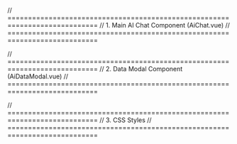// ============================================================================
// 1. Main AI Chat Component (AiChat.vue)
// ============================================================================

<template>
  <div class="ai-chat-container">
    <!-- Chat Toggle Button -->
    <button 
      @click="toggleChat" 
      class="ai-chat-toggle"
      :class="{ 'active': isOpen }"
    >
      <svg v-if="!isOpen" width="24" height="24" viewBox="0 0 24 24" fill="currentColor">
        <path d="M20 2H4c-1.1 0-2 .9-2 2v12c0 1.1.9 2 2 2h4v3c0 .6.4 1 1 1h.5c.2 0 .5-.1.7-.3L14.5 18H20c1.1 0 2-.9 2-2V4c0-1.1-.9-2-2-2zm-7 13.5c-.3 0-.5-.2-.5-.5s.2-.5.5-.5.5.2.5.5-.2.5-.5.5zm2.5-2.5c0 .6-.4 1-1 1s-1-.4-1-1V9c0-.6.4-1 1-1s1 .4 1 1v4z"/>
      </svg>
      <svg v-else width="24" height="24" viewBox="0 0 24 24" fill="currentColor">
        <path d="M19 6.41L17.59 5 12 10.59 6.41 5 5 6.41 10.59 12 5 17.59 6.41 19 12 13.41 17.59 19 19 17.59 13.41 12z"/>
      </svg>
    </button>

    <!-- Chat Panel -->
    <transition name="slide-up">
      <div v-if="isOpen" class="ai-chat-panel">
        <div class="ai-chat-header">
          <h3>AI Assistant</h3>
          <button @click="clearChat" class="clear-btn">Clear</button>
        </div>

        <!-- Messages Area -->
        <div class="ai-chat-messages" ref="messagesContainer">
          <div v-if="messages.length === 0" class="welcome-message">
            <h4>👋 Hi! I'm your AI assistant</h4>
            <p>I can help you with:</p>
            <ul>
              <li>Creating invoices and expenses</li>
              <li>Showing your data</li>
              <li>Navigating the app</li>
            </ul>
            <div class="quick-actions">
              <button @click="sendQuickMessage('Show my invoices')" class="quick-btn">
                📋 Show Invoices
              </button>
              <button @click="sendQuickMessage('Show expenses')" class="quick-btn">
                💰 Show Expenses
              </button>
              <button @click="sendQuickMessage('Show contractors')" class="quick-btn">
                👥 Show Contractors
              </button>
            </div>
          </div>

          <div 
            v-for="message in messages" 
            :key="message.id" 
            class="message"
            :class="{ 'user-message': message.isUser, 'ai-message': !message.isUser }"
          >
            <div class="message-content">
              <div v-if="message.isUser" class="user-text">
                {{ message.content }}
              </div>
              <div v-else class="ai-response">
                <div v-if="message.type === 'text'" v-html="message.content"></div>
                
                <!-- Success Messages -->
                <div v-else-if="message.type === 'success'" class="success-message">
                  <div class="success-icon">✅</div>
                  <div>{{ message.content }}</div>
                  <button 
                    v-if="message.actionUrl" 
                    @click="navigateTo(message.actionUrl)"
                    class="action-btn"
                  >
                    View Details
                  </button>
                </div>

                <!-- Error Messages -->
                <div v-else-if="message.type === 'error'" class="error-message">
                  <div class="error-icon">❌</div>
                  <div>{{ message.content }}</div>
                </div>

                <!-- Data Tables -->
                <div v-else-if="message.type === 'data_table'" class="data-table">
                  <h5>{{ message.title }}</h5>
                  <div class="table-summary">
                    Found {{ message.data.total_count }} items
                    <span v-if="message.data.total_amount">
                      • Total: ${{ formatCurrency(message.data.total_amount) }}
                    </span>
                  </div>
                  <button @click="showDataModal(message)" class="view-details-btn">
                    View All Details
                  </button>
                </div>
              </div>
            </div>
            <div class="message-time">
              {{ formatTime(message.timestamp) }}
            </div>
          </div>

          <!-- Typing Indicator -->
          <div v-if="isTyping" class="typing-indicator">
            <div class="typing-dots">
              <span></span>
              <span></span>
              <span></span>
            </div>
          </div>
        </div>

        <!-- Input Area -->
        <div class="ai-chat-input">
          <div class="input-wrapper">
            <input
              v-model="inputMessage"
              @keypress.enter="sendMessage"
              @keydown="handleKeydown"
              placeholder="Ask me anything... 'Create invoice for ABC Corp $500'"
              class="message-input"
              :disabled="isLoading"
            />
            <button 
              @click="sendMessage" 
              :disabled="!inputMessage.trim() || isLoading"
              class="send-btn"
            >
              <svg v-if="!isLoading" width="20" height="20" viewBox="0 0 24 24" fill="currentColor">
                <path d="M2,21L23,12L2,3V10L17,12L2,14V21Z"/>
              </svg>
              <div v-else class="loading-spinner"></div>
            </button>
          </div>
          
          <!-- Voice Input Button -->
          <button 
            @click="toggleVoiceInput" 
            class="voice-btn"
            :class="{ 'recording': isRecording }"
          >
            <svg width="20" height="20" viewBox="0 0 24 24" fill="currentColor">
              <path d="M12,2A3,3 0 0,1 15,5V11A3,3 0 0,1 12,14A3,3 0 0,1 9,11V5A3,3 0 0,1 12,2M19,11C19,14.53 16.39,17.44 13,17.93V21H11V17.93C7.61,17.44 5,14.53 5,11H7A5,5 0 0,0 12,16A5,5 0 0,0 17,11H19Z"/>
            </svg>
          </button>
        </div>
      </div>
    </transition>

    <!-- Data Modal -->
    <AiDataModal 
      v-if="dataModal.show"
      :data="dataModal.data"
      :type="dataModal.type"
      @close="closeDataModal"
    />
  </div>
</template>

<script>
import AiDataModal from './AiDataModal.vue'

export default {
  name: 'AiChat',
  components: {
    AiDataModal
  },
  data() {
    return {
      isOpen: false,
      inputMessage: '',
      messages: [],
      isLoading: false,
      isTyping: false,
      isRecording: false,
      recognition: null,
      dataModal: {
        show: false,
        data: null,
        type: null
      }
    }
  },
  
  mounted() {
    this.initSpeechRecognition()
    this.loadChatHistory()
  },

  methods: {
    toggleChat() {
      this.isOpen = !this.isOpen
      if (this.isOpen) {
        this.$nextTick(() => {
          this.scrollToBottom()
        })
      }
    },

    async sendMessage() {
      if (!this.inputMessage.trim() || this.isLoading) return

      const userMessage = this.inputMessage.trim()
      this.addMessage(userMessage, true)
      this.inputMessage = ''
      this.isLoading = true
      this.isTyping = true

      try {
        const response = await this.callAiApi(userMessage)
        this.handleAiResponse(response)
      } catch (error) {
        this.addMessage('Sorry, I encountered an error. Please try again.', false, 'error')
      } finally {
        this.isLoading = false
        this.isTyping = false
      }
    },

    sendQuickMessage(message) {
      this.inputMessage = message
      this.sendMessage()
    },

    async callAiApi(message) {
      const response = await fetch('/api/ai/chat', {
        method: 'POST',
        headers: {
          'Content-Type': 'application/json',
          'Authorization': `Bearer ${this.$store.state.auth.token}`,
          'X-CSRF-TOKEN': document.querySelector('meta[name="csrf-token"]').getAttribute('content')
        },
        body: JSON.stringify({ message })
      })

      if (!response.ok) {
        throw new Error('Network response was not ok')
      }

      return await response.json()
    },

    handleAiResponse(response) {
      if (response.type === 'action_response') {
        this.handleActionResponse(response.response)
      } else if (response.type === 'chat_response') {
        this.addMessage(response.message, false, 'text')
      } else if (response.type === 'error') {
        this.addMessage(response.message, false, 'error')
      }
    },

    handleActionResponse(actionResponse) {
      switch (actionResponse.type) {
        case 'invoice_created':
        case 'expense_created':
          this.addMessage(
            actionResponse.message, 
            false, 
            'success',
            actionResponse.data.redirect_url
          )
          break

        case 'show_invoices':
          this.addMessage('', false, 'data_table', null, {
            title: 'Your Invoices',
            data: actionResponse.data,
            tableType: 'invoices'
          })
          break

        case 'show_expenses':
          this.addMessage('', false, 'data_table', null, {
            title: 'Your Expenses',
            data: actionResponse.data,
            tableType: 'expenses'
          })
          break

        case 'show_contractors':
          this.addMessage('', false, 'data_table', null, {
            title: 'Your Contractors',
            data: actionResponse.data,
            tableType: 'contractors'
          })
          break

        case 'show_products':
          this.addMessage('', false, 'data_table', null, {
            title: 'Your Products',
            data: actionResponse.data,
            tableType: 'products'
          })
          break

        case 'route_change':
          this.addMessage(actionResponse.message, false, 'text')
          setTimeout(() => {
            this.$router.push(actionResponse.route)
          }, 1000)
          break

        case 'error':
          this.addMessage(actionResponse.message, false, 'error')
          break

        default:
          this.addMessage('Action completed successfully', false, 'success')
      }
    },

    addMessage(content, isUser = false, type = 'text', actionUrl = null, extraData = null) {
      const message = {
        id: Date.now(),
        content,
        isUser,
        type,
        actionUrl,
        timestamp: new Date(),
        ...extraData
      }

      this.messages.push(message)
      this.saveChatHistory()
      this.$nextTick(() => {
        this.scrollToBottom()
      })
    },

    showDataModal(message) {
      this.dataModal = {
        show: true,
        data: message.data,
        type: message.tableType
      }
    },

    closeDataModal() {
      this.dataModal.show = false
    },

    navigateTo(url) {
      if (url.startsWith('http')) {
        window.open(url, '_blank')
      } else {
        this.$router.push(url)
      }
    },

    clearChat() {
      this.messages = []
      this.saveChatHistory()
    },

    scrollToBottom() {
      const container = this.$refs.messagesContainer
      if (container) {
        container.scrollTop = container.scrollHeight
      }
    },

    formatTime(date) {
      return new Intl.DateTimeFormat('en-US', {
        hour: '2-digit',
        minute: '2-digit'
      }).format(date)
    },

    formatCurrency(amount) {
      return new Intl.NumberFormat('en-US', {
        minimumFractionDigits: 2,
        maximumFractionDigits: 2
      }).format(amount)
    },

    saveChatHistory() {
      const history = this.messages.slice(-50) // Keep last 50 messages
      sessionStorage.setItem('ai_chat_history', JSON.stringify(history))
    },

    loadChatHistory() {
      const saved = sessionStorage.getItem('ai_chat_history')
      if (saved) {
        this.messages = JSON.parse(saved).map(msg => ({
          ...msg,
          timestamp: new Date(msg.timestamp)
        }))
      }
    },

    handleKeydown(event) {
      // Handle suggestions, history, etc.
      if (event.key === 'ArrowUp' && this.inputMessage === '') {
        // Load last user message
        const lastUserMessage = [...this.messages].reverse().find(m => m.isUser)
        if (lastUserMessage) {
          this.inputMessage = lastUserMessage.content
        }
      }
    },

    // Voice Input
    initSpeechRecognition() {
      if ('webkitSpeechRecognition' in window) {
        this.recognition = new webkitSpeechRecognition()
        this.recognition.continuous = false
        this.recognition.interimResults = false
        this.recognition.lang = 'en-US'

        this.recognition.onresult = (event) => {
          const result = event.results[0][0].transcript
          this.inputMessage = result
          this.isRecording = false
        }

        this.recognition.onerror = () => {
          this.isRecording = false
        }

        this.recognition.onend = () => {
          this.isRecording = false
        }
      }
    },

    toggleVoiceInput() {
      if (!this.recognition) return

      if (this.isRecording) {
        this.recognition.stop()
        this.isRecording = false
      } else {
        this.recognition.start()
        this.isRecording = true
      }
    }
  }
}
</script>

// ============================================================================
// 2. Data Modal Component (AiDataModal.vue)
// ============================================================================

<template>
  <div class="modal-overlay" @click.self="$emit('close')">
    <div class="modal-content">
      <div class="modal-header">
        <h3>{{ getTitle() }}</h3>
        <button @click="$emit('close')" class="close-btn">×</button>
      </div>
      
      <div class="modal-body">
        <div class="data-summary">
          <div class="summary-stat">
            <span class="stat-label">Total Items:</span>
            <span class="stat-value">{{ data.total_count }}</span>
          </div>
          <div v-if="data.total_amount" class="summary-stat">
            <span class="stat-label">Total Amount:</span>
            <span class="stat-value">${{ formatCurrency(data.total_amount) }}</span>
          </div>
        </div>

        <!-- Invoices Table -->
        <div v-if="type === 'invoices'" class="data-table">
          <table>
            <thead>
              <tr>
                <th>Number</th>
                <th>Client</th>
                <th>Amount</th>
                <th>Status</th>
                <th>Date</th>
                <th>Actions</th>
              </tr>
            </thead>
            <tbody>
              <tr v-for="invoice in data.invoices" :key="invoice.id">
                <td>{{ invoice.number }}</td>
                <td>{{ invoice.contractor?.name || 'N/A' }}</td>
                <td>${{ formatCurrency(invoice.total_gross) }}</td>
                <td>
                  <span class="status-badge" :class="invoice.status">
                    {{ invoice.status }}
                  </span>
                </td>
                <td>{{ formatDate(invoice.created_at) }}</td>
                <td>
                  <button @click="viewItem('invoices', invoice.id)" class="view-btn">
                    View
                  </button>
                </td>
              </tr>
            </tbody>
          </table>
        </div>

        <!-- Expenses Table -->
        <div v-else-if="type === 'expenses'" class="data-table">
          <table>
            <thead>
              <tr>
                <th>Vendor</th>
                <th>Description</th>
                <th>Amount</th>
                <th>Category</th>
                <th>Date</th>
                <th>Actions</th>
              </tr>
            </thead>
            <tbody>
              <tr v-for="expense in data.expenses" :key="expense.id">
                <td>{{ expense.vendor_name }}</td>
                <td>{{ expense.description }}</td>
                <td>${{ formatCurrency(expense.total_gross) }}</td>
                <td>{{ expense.category }}</td>
                <td>{{ formatDate(expense.expense_date) }}</td>
                <td>
                  <button @click="viewItem('expenses', expense.id)" class="view-btn">
                    View
                  </button>
                </td>
              </tr>
            </tbody>
          </table>
        </div>

        <!-- Contractors Table -->
        <div v-else-if="type === 'contractors'" class="data-table">
          <table>
            <thead>
              <tr>
                <th>Name</th>
                <th>Email</th>
                <th>Phone</th>
                <th>Type</th>
                <th>Actions</th>
              </tr>
            </thead>
            <tbody>
              <tr v-for="contractor in data.contractors" :key="contractor.id">
                <td>{{ contractor.name }}</td>
                <td>{{ contractor.email }}</td>
                <td>{{ contractor.phone }}</td>
                <td>{{ contractor.type }}</td>
                <td>
                  <button @click="viewItem('contractors', contractor.id)" class="view-btn">
                    View
                  </button>
                </td>
              </tr>
            </tbody>
          </table>
        </div>

        <!-- Products Table -->
        <div v-else-if="type === 'products'" class="data-table">
          <table>
            <thead>
              <tr>
                <th>Name</th>
                <th>SKU</th>
                <th>Price</th>
                <th>Stock</th>
                <th>Actions</th>
              </tr>
            </thead>
            <tbody>
              <tr v-for="product in data.products" :key="product.id">
                <td>{{ product.name }}</td>
                <td>{{ product.sku }}</td>
                <td>${{ formatCurrency(product.price) }}</td>
                <td>{{ product.stock_quantity }}</td>
                <td>
                  <button @click="viewItem('products', product.id)" class="view-btn">
                    View
                  </button>
                </td>
              </tr>
            </tbody>
          </table>
        </div>
      </div>

      <div class="modal-footer">
        <button @click="$emit('close')" class="btn-secondary">Close</button>
        <button @click="exportData" class="btn-primary">Export</button>
      </div>
    </div>
  </div>
</template>

<script>
export default {
  name: 'AiDataModal',
  props: {
    data: {
      type: Object,
      required: true
    },
    type: {
      type: String,
      required: true
    }
  },
  
  methods: {
    getTitle() {
      const titles = {
        invoices: 'Invoices',
        expenses: 'Expenses',
        contractors: 'Contractors',
        products: 'Products'
      }
      return titles[this.type] || 'Data'
    },

    formatCurrency(amount) {
      return new Intl.NumberFormat('en-US', {
        minimumFractionDigits: 2,
        maximumFractionDigits: 2
      }).format(amount)
    },

    formatDate(dateString) {
      return new Intl.DateTimeFormat('en-US', {
        year: 'numeric',
        month: 'short',
        day: 'numeric'
      }).format(new Date(dateString))
    },

    viewItem(type, id) {
      this.$router.push(`/${type}/${id}`)
      this.$emit('close')
    },

    exportData() {
      // Simple CSV export
      const items = this.data[this.type]
      if (!items || !items.length) return

      const headers = Object.keys(items[0]).filter(key => typeof items[0][key] !== 'object')
      const csvContent = [
        headers.join(','),
        ...items.map(item => headers.map(header => item[header]).join(','))
      ].join('\n')

      const blob = new Blob([csvContent], { type: 'text/csv' })
      const url = window.URL.createObjectURL(blob)
      const a = document.createElement('a')
      a.href = url
      a.download = `${this.type}-export.csv`
      a.click()
      window.URL.revokeObjectURL(url)
    }
  }
}
</script>

// ============================================================================
// 3. CSS Styles
// ============================================================================

<style scoped>
.ai-chat-container {
  position: fixed;
  bottom: 20px;
  right: 20px;
  z-index: 1000;
}

.ai-chat-toggle {
  width: 60px;
  height: 60px;
  border-radius: 50%;
  background: linear-gradient(135deg, #667eea 0%, #764ba2 100%);
  border: none;
  color: white;
  cursor: pointer;
  box-shadow: 0 4px 20px rgba(0, 0, 0, 0.15);
  transition: all 0.3s ease;
  display: flex;
  align-items: center;
  justify-content: center;
}

.ai-chat-toggle:hover {
  transform: scale(1.1);
  box-shadow: 0 6px 25px rgba(0, 0, 0, 0.2);
}

.ai-chat-toggle.active {
  background: linear-gradient(135deg, #f093fb 0%, #f5576c 100%);
}

.ai-chat-panel {
  position: absolute;
  bottom: 80px;
  right: 0;
  width: 400px;
  height: 600px;
  background: white;
  border-radius: 20px;
  box-shadow: 0 10px 40px rgba(0, 0, 0, 0.15);
  display: flex;
  flex-direction: column;
  overflow: hidden;
}

.ai-chat-header {
  background: linear-gradient(135deg, #667eea 0%, #764ba2 100%);
  color: white;
  padding: 20px;
  display: flex;
  justify-content: space-between;
  align-items: center;
}

.ai-chat-header h3 {
  margin: 0;
  font-size: 18px;
  font-weight: 600;
}

.clear-btn {
  background: rgba(255, 255, 255, 0.2);
  border: none;
  color: white;
  padding: 8px 16px;
  border-radius: 8px;
  cursor: pointer;
  transition: all 0.2s;
}

.clear-btn:hover {
  background: rgba(255, 255, 255, 0.3);
}

.ai-chat-messages {
  flex: 1;
  overflow-y: auto;
  padding: 20px;
  background: #f8fafc;
}

.welcome-message {
  text-align: center;
  padding: 20px;
}

.welcome-message h4 {
  color: #374151;
  margin-bottom: 10px;
}

.welcome-message p {
  color: #6b7280;
  margin-bottom: 15px;
}

.welcome-message ul {
  text-align: left;
  color: #6b7280;
  margin-bottom: 20px;
}

.quick-actions {
  display: flex;
  flex-direction: column;
  gap: 8px;
}

.quick-btn {
  background: #f3f4f6;
  border: 1px solid #d1d5db;
  padding: 12px;
  border-radius: 8px;
  cursor: pointer;
  transition: all 0.2s;
  text-align: left;
}

.quick-btn:hover {
  background: #e5e7eb;
  border-color: #9ca3af;
}

.message {
  margin-bottom: 20px;
}

.user-message {
  display: flex;
  justify-content: flex-end;
}

.user-message .message-content {
  background: linear-gradient(135deg, #667eea 0%, #764ba2 100%);
  color: white;
  padding: 12px 16px;
  border-radius: 18px 18px 4px 18px;
  max-width: 80%;
}

.ai-message .message-content {
  background: white;
  padding: 12px 16px;
  border-radius: 4px 18px 18px 18px;
  max-width: 85%;
  box-shadow: 0 2px 8px rgba(0, 0, 0, 0.1);
}

.success-message, .error-message {
  display: flex;
  align-items: center;
  gap: 10px;
  padding: 12px;
  border-radius: 8px;
}

.success-message {
  background: #f0fdf4;
  border: 1px solid #bbf7d0;
  color: #166534;
}

.error-message {
  background: #fef2f2;
  border: 1px solid #fecaca;
  color: #dc2626;
}

.data-table {
  background: #f8fafc;
  border: 1px solid #e2e8f0;
  border-radius: 8px;
  padding: 16px;
}

.data-table h5 {
  margin: 0 0 10px 0;
  color: #374151;
}

.table-summary {
  color: #6b7280;
  font-size: 14px;
  margin-bottom: 12px;
}

.view-details-btn {
  background: #3b82f6;
  color: white;
  border: none;
  padding: 8px 16px;
  border-radius: 6px;
  cursor: pointer;
  font-size: 14px;
}

.action-btn {
  background: #10b981;
  color: white;
  border: none;
  padding: 6px 12px;
  border-radius: 4px;
  cursor: pointer;
  font-size: 12px;
  margin-left: 10px;
}

.message-time {
  font-size: 11px;
  color: #9ca3af;
  margin-top: 4px;
  text-align: right;
}

.ai-message .message-time {
  text-align: left;
}

.typing-indicator {
  display: flex;
  align-items: center;
  padding: 12px 16px;
  background: white;
  border-radius: 18px;
  margin-bottom: 10px;
  width: fit-content;
  box-shadow: 0 2px 8px rgba(0, 0, 0, 0.1);
}

.typing-dots {
  display: flex;
  gap: 4px;
}

.typing-dots span {
  width: 8px;
  height: 8px;
  border-radius: 50%;
  background: #9ca3af;
  animation: typing 1.4s infinite ease-in-out;
}

.typing-dots span:nth-child(1) { animation-delay: -0.32s; }
.typing-dots span:nth-child(2) { animation-delay: -0.16s; }

@keyframes typing {
  0%, 80%, 100% { 
    transform: scale(0);
    opacity: 0.5;
  }
  40% { 
    transform: scale(1);
    opacity: 1;
  }
}

.ai-chat-input {
  padding: 20px;
  background: white;
  border-top: 1px solid #e5e7eb;
  display: flex;
  gap: 10px;
  align-items: center;
}

.input-wrapper {
  flex: 1;
  display: flex;
  background: #f9fafb;
  border: 1px solid #d1d5db;
  border-radius: 12px;
  overflow: hidden;
}

.message-input {
  flex: 1;
  border: none;
  padding: 12px 16px;
  background: transparent;
  outline: none;
  font-size: 14px;
}

.message-input:disabled {
  opacity: 0.5;
}

.send-btn {
  background: linear-gradient(135deg, #667eea 0%, #764ba2 100%);
  border: none;
  color: white;
  padding: 12px 16px;
  cursor: pointer;
  transition: all 0.2s;
  display: flex;
  align-items: center;
  justify-content: center;
}

.send-btn:disabled {
  opacity: 0.5;
  cursor: not-allowed;
}

.send-btn:not(:disabled):hover {
  background: linear-gradient(135deg, #5a67d8 0%, #6b46c1 100%);
}

.voice-btn {
  background: #f3f4f6;
  border: 1px solid #d1d5db;
  color: #6b7280;
  padding: 12px;
  border-radius: 12px;
  cursor: pointer;
  transition: all 0.2s;
}

.voice-btn:hover {
  background: #e5e7eb;
}

.voice-btn.recording {
  background: #fef2f2;
  border-color: #fca5a5;
  color: #dc2626;
  animation: pulse 1s infinite;
}

@keyframes pulse {
  0%, 100% { opacity: 1; }
  50% { opacity: 0.5; }
}

.loading-spinner {
  width: 20px;
  height: 20px;
  border: 2px solid rgba(255, 255, 255, 0.3);
  border-radius: 50%;
  border-top-color: white;
  animation: spin 1s ease-in-out infinite;
}

@keyframes spin {
  to { transform: rotate(360deg); }
}

/* Modal Styles */
.modal-overlay {
  position: fixed;
  top: 0;
  left: 0;
  right: 0;
  bottom: 0;
  background: rgba(0, 0, 0, 0.5);
  display: flex;
  align-items: center;
  justify-content: center;
  z-index: 1001;
}

.modal-content {
  background: white;
  border-radius: 12px;
  max-width: 90vw;
  max-height: 90vh;
  overflow: hidden;
  display: flex;
  flex-direction: column;
  min-width: 800px;
}

.modal-header {
  background: #f8fafc;
  padding: 20px;
  border-bottom: 1px solid #e2e8f0;
  display: flex;
  justify-content: space-between;
  align-items: center;
}

.modal-header h3 {
  margin: 0;
  color: #374151;
}

.close-btn {
  background: none;
  border: none;
  font-size: 24px;
  color: #6b7280;
  cursor: pointer;
  width: 30px;
  height: 30px;
  display: flex;
  align-items: center;
  justify-content: center;
  border-radius: 6px;
}

.close-btn:hover {
  background: #e5e7eb;
}

.modal-body {
  flex: 1;
  overflow: auto;
  padding: 20px;
}

.data-summary {
  display: flex;
  gap: 30px;
  margin-bottom: 20px;
  padding: 16px;
  background: #f8fafc;
  border-radius: 8px;
}

.summary-stat {
  display: flex;
  flex-direction: column;
  gap: 4px;
}

.stat-label {
  font-size: 12px;
  color: #6b7280;
  font-weight: 500;
}

.stat-value {
  font-size: 18px;
  color: #374151;
  font-weight: 600;
}

.data-table table {
  width: 100%;
  border-collapse: collapse;
  background: white;
  border-radius: 8px;
  overflow: hidden;
  box-shadow: 0 1px 3px rgba(0, 0, 0, 0.1);
}

.data-table th {
  background: #f8fafc;
  padding: 12px;
  text-align: left;
  font-weight: 600;
  color: #374151;
  border-bottom: 1px solid #e2e8f0;
}

.data-table td {
  padding: 12px;
  border-bottom: 1px solid #f1f5f9;
}

.status-badge {
  padding: 4px 8px;
  border-radius: 4px;
  font-size: 12px;
  font-weight: 500;
  text-transform: capitalize;
}

.status-badge.draft {
  background: #fef3c7;
  color: #92400e;
}

.status-badge.sent {
  background: #dbeafe;
  color: #1e40af;
}

.status-badge.paid {
  background: #d1fae5;
  color: #065f46;
}

.status-badge.overdue {
  background: #fee2e2;
  color: #dc2626;
}

.view-btn {
  background: #3b82f6;
  color: white;
  border: none;
  padding: 6px 12px;
  border-radius: 4px;
  cursor: pointer;
  font-size: 12px;
}

.view-btn:hover {
  background: #2563eb;
}

.modal-footer {
  padding: 20px;
  border-top: 1px solid #e2e8f0;
  display: flex;
  justify-content: flex-end;
  gap: 12px;
}

.btn-primary, .btn-secondary {
  padding: 10px 20px;
  border-radius: 6px;
  border: none;
  cursor: pointer;
  font-weight: 500;
}

.btn-primary {
  background: #3b82f6;
  color: white;
}

.btn-secondary {
  background: #f3f4f6;
  color: #374151;
}

/* Animations */
.slide-up-enter-active, .slide-up-leave-active {
  transition: all 0.3s ease;
}

.slide-up-enter-from, .slide-up-leave-to {
  transform: translateY(20px);
  opacity: 0;
}

/* Responsive */
@media (max-width: 768px) {
  .ai-chat-panel {
    width: calc(100vw - 40px);
    height: calc(100vh - 120px);
    bottom: 80px;
    right: 20px;
    left: 20px;
  }
  
  .modal-content {
    min-width: auto;
    width: 95vw;
  }
}
</style>
